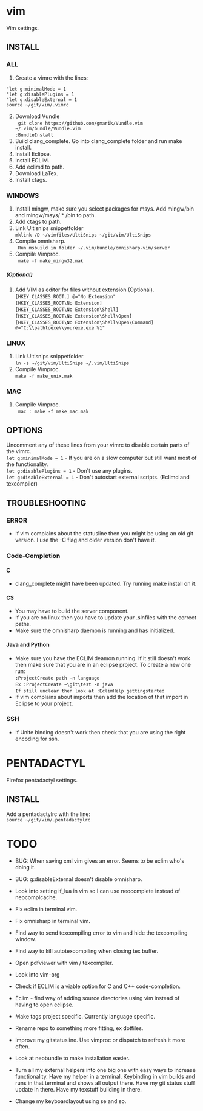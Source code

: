 # vim

Vim settings.

## INSTALL
### ALL

1. Create a vimrc with the lines:  
```VimL
"let g:minimalMode = 1
"let g:disablePlugins = 1
"let g:disableExternal = 1
source ~/git/vim/.vimrc
```  
2. Download Vundle  
`` git clone https://github.com/gmarik/Vundle.vim ~/.vim/bundle/Vundle.vim``  
`` :BundleInstall ``  
3. Build clang_complete. Go into clang_complete folder and run make install.
4. Install Eclipse.
5. Install ECLIM.
6. Add eclimd to path.
7. Download LaTex.
8. Install ctags.

### WINDOWS

1. Install mingw, make sure you select packages for msys. Add mingw/bin and mingw/msys/ * /bin to path.
2. Add ctags to path.
3. Link Ultisnips snippetfolder  
``mklink /D ~/vimfiles/UltiSnips ~/git/vim/UltiSnips``  
4. Compile omnisharp.  
`` Run msbuild in folder ~/.vim/bundle/omnisharp-vim/server``  
5. Compile Vimproc.   
`` make -f make_mingw32.mak`` 

##### (Optional)

1. Add VIM as editor for files without extension (Optional).  
``[HKEY_CLASSES_ROOT.] @="No Extension"``  
``[HKEY_CLASSES_ROOT\No Extension]``  
``[HKEY_CLASSES_ROOT\No Extension\Shell]``  
``[HKEY_CLASSES_ROOT\No Extension\Shell\Open]``  
``[HKEY_CLASSES_ROOT\No Extension\Shell\Open\Command] @="C:\\pathtoexe\\yourexe.exe %1"``

### LINUX

1. Link Ultisnips snippetfolder  
``ln -s ~/git/vim/UltiSnips ~/.vim/UltiSnips``  
2. Compile Vimproc.   
`` make -f make_unix.mak `` 

### MAC

1. Compile Vimproc.   
`` mac : make -f make_mac.mak``

## OPTIONS

Uncomment any of these lines from your vimrc to disable certain parts of the vimrc.  
`` let g:minimalMode = 1 ``  - If you are on a slow computer but still want most of the functionality.  
`` let g:disablePlugins = 1 ``  - Don't use any plugins.  
`` let g:disableExternal = 1 ``  - Don't autostart external scripts. (Eclimd and texcompiler)  

## TROUBLESHOOTING
### ERROR
* If vim complains about the statusline then you might be using an old git version. I use the -C flag and older version don't have it.

### Code-Completion
#### C
* clang_complete might have been updated. Try running make install on it.

#### CS
* You may have to build the server component. 
* If you are on linux then you have to update your .slnfiles with the correct paths.
* Make sure the omnisharp daemon is running and has initialized.

#### Java and Python
* Make sure you have the ECLIM deamon running. If it still doesn't work then make sure that you are in an eclipse project. To create a new one run:  
``:ProjectCreate path -n language``  
``Ex :ProjectCreate ~\git\test -n java``  
``If still unclear then look at :EclimHelp gettingstarted``  
* If vim complains about imports then add the location of that import in Eclipse to your project.

### SSH

* If Unite binding doesn't work then check that you are using the right encoding for ssh.

# PENTADACTYL

Firefox pentadactyl settings.  

## INSTALL
Add a pentadactylrc with the line:  
`` source ~/git/vim/.pentadactylrc `` 

# TODO

* BUG: When saving xml vim gives an error. Seems to be eclim who's doing it.
* BUG: g:disableExternal doesn't disable omnisharp.

* Look into setting if_lua in vim so I can use neocomplete instead of neocomplcache.
* Fix eclim in terminal vim.
* Fix omnisharp in terminal vim.
* Find way to send texcompiling error to vim and hide the texcompiling window.
* Find way to kill autotexcompiling when closing tex buffer.
* Open pdfviewer with vim / texcompiler.
* Look into vim-org
* Check if ECLIM is a viable option for C and C++ code-completion.
* Eclim - find way of adding source directories using vim instead of having to open eclipse.
* Make tags project specific. Currently language specific.
* Rename repo to something more fitting, ex dotfiles.
* Improve my gitstatusline. Use vimproc or dispatch to refresh it more often.
* Look at neobundle to make installation easier.

* Turn all my external helpers into one big one with easy ways to increase functionality.
	Have my helper in a terminal. Keybinding in vim builds and runs in that terminal and shows all output there.
	Have my git status stuff update in there.
	Have my texstuff building in there.
* Change my keyboardlayout using <leader>se and <leader>so.
